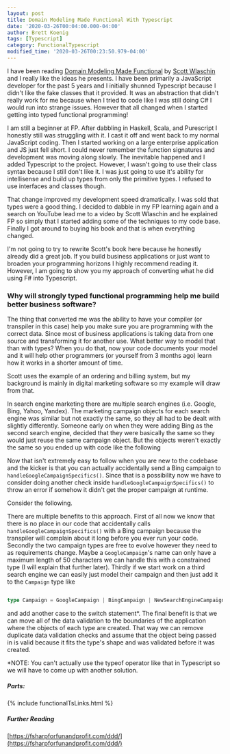 ```yaml
---
layout: post
title: Domain Modeling Made Functional With Typescript
date: '2020-03-26T00:04:00.000-04:00'
author: Brett Koenig
tags: [Typescript]
category: FunctionalTypescript
modified_time: '2020-03-26T00:23:50.979-04:00'
---
```


I have been reading <a href="https://pragprog.com/book/swdddf/domain-modeling-made-functional" target="_blank">Domain Modeling Made Functional</a> by <a href="https://fsharpforfunandprofit.com/" target="_blank">Scott Wlaschin</a> and I really like the ideas he presents. I have been primarily a JavaScript developer for the past 5 years and I initially shunned Typescript because I didn't like the fake classes that it provided. It was an abstraction that didn't really work for me because when I tried to code like I was still doing C# I would run into strange issues. However that all changed when I started getting into typed functional programming!

I am still a beginner at FP. After dabbling in Haskell, Scala, and Purescript I honestly still was struggling with it. I cast it off and went back to my normal JavaScript coding. Then I started working on a large enterprise application and JS just fell short. I could never remember the function signatures and development was moving along slowly. The inevitable happened and I added Typescript to the project. However, I wasn't going to use their class syntax because I still don't like it. I was just going to use it's ability for intellisense and build up types from only the primitive types. I refused to use interfaces and classes though.

That change improved my development speed dramatically. I was sold that types were a good thing. I decided to dabble in my FP learning again and a search on YouTube lead me to a video by Scott Wlaschin and he explained FP so simply that I started adding some of the techniques to my code base. Finally I got around to buying his book and that is when everything changed.

I'm not going to try to rewrite Scott's book here because he honestly already did a great job. If you build business applications or just want to broaden your programming horizons I highly recommend reading it. However, I am going to show you my approach of converting what he did using F# into Typescript.

### Why will strongly typed functional programming help me build better business software?

The thing that converted me was the ability to have your compiler (or transpiler in this case) help you make sure you are programming with the correct data. Since most of business applications is taking data from one source and transforming it for another use. What better way to model that than with types? When you do that, now your code documents your model and it will help other programmers (or yourself from 3 months ago) learn how it works in a shorter amount of time.

Scott uses the example of an ordering and billing system, but my background is mainly in digital marketing software so my example will draw from that.

In search engine marketing there are multiple search engines (i.e. Google, Bing, Yahoo, Yandex). The marketing campaign objects for each search engine was similar but not exactly the same, so they all had to be dealt with slightly differently. Someone early on when they were adding Bing as the second search engine, decided that they were basically the same so they would just reuse the same campaign object. But the objects weren't exactly the same so you ended up with code like the following
<script src="https://gist.github.com/brett9897/88c0656a5de6514cc166ca04b375b9e1.js"></script>
Now that isn't extremely easy to follow when you are new to the codebase and the kicker is that you can actually accidentally send a Bing campaign to `handleGoogleCampaignSpecifics()`. Since that is a possibility now we have to consider doing another check inside `handleGoogleCampaignSpecifics()` to throw an error if somehow it didn't get the proper campaign at runtime.

Consider the following.
<script src="https://gist.github.com/brett9897/aa70c952e5723c94fc0f64da51655f05.js"></script>
There are multiple benefits to this approach. First of all now we know that there is no place in our code that accidentally calls `handleGoogleCampaignSpecifics()` with a Bing campaign because the transpiler will complain about it long before you ever run your code. Secondly the two campaign types are free to evolve however they need to as requirements change. Maybe a `GoogleCampaign`'s name can only have a maximum length of 50 characters we can handle this with a constrained type (I will explain that further later). Thirdly if we start work on a third search engine we can easily just model their campaign and then just add it to the `Campaign` type like 
```typescript

type Campaign = GoogleCampaign | BingCampaign | NewSearchEngineCampaign
``` 
and add another case to the switch statement\*. The final benefit is that we can move all of the data validation to the boundaries of the application where the objects of each type are created. That way we can remove duplicate data validation checks and assume that the object being passed in is valid because it fits the type's shape and was validated before it was created.

\*NOTE: You can't actually use the typeof operator like that in Typescript so we will have to come up with another solution.

##### Parts:
{% include functionalTsLinks.html %}

##### Further Reading
[https://fsharpforfunandprofit.com/ddd/](https://fsharpforfunandprofit.com/ddd/)
